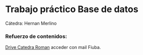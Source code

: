 # Trabajo práctico Base de datos
Cátedra: Hernan Merlino

### Refuerzo de contenidos:
[Drive Catedra Roman](https://drive.google.com/drive/folders/1WsSvHwIM2TZGEU0nZeEtwfsm-FDONmIS?usp=drive_link)
acceder con mail Fiuba.
